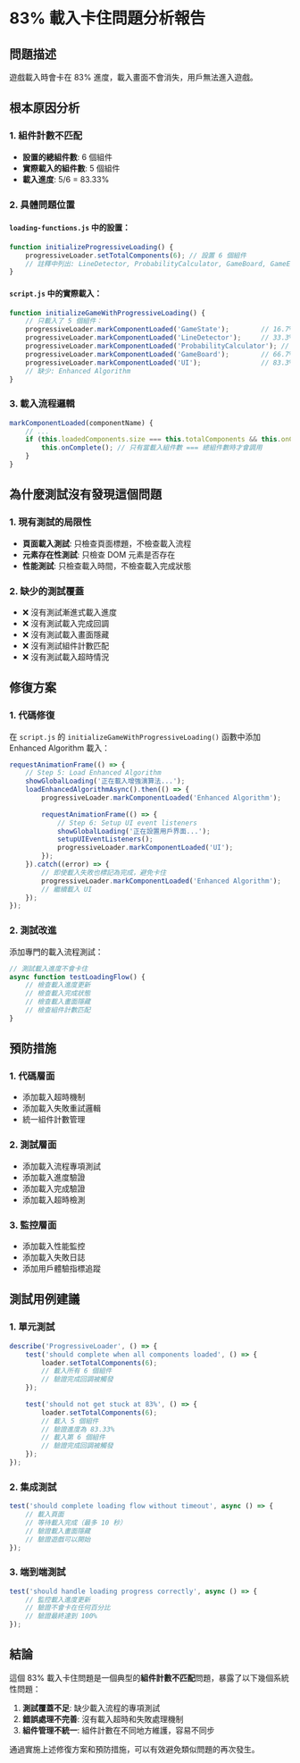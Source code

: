 # 83% 載入卡住問題分析報告

## 問題描述
遊戲載入時會卡在 83% 進度，載入畫面不會消失，用戶無法進入遊戲。

## 根本原因分析

### 1. 組件計數不匹配
- **設置的總組件數**: 6 個組件
- **實際載入的組件數**: 5 個組件
- **載入進度**: 5/6 = 83.33%

### 2. 具體問題位置

#### `loading-functions.js` 中的設置：
```javascript
function initializeProgressiveLoading() {
    progressiveLoader.setTotalComponents(6); // 設置 6 個組件
    // 註釋中列出: LineDetector, ProbabilityCalculator, GameBoard, GameEngine, Enhanced Algorithm, UI
}
```

#### `script.js` 中的實際載入：
```javascript
function initializeGameWithProgressiveLoading() {
    // 只載入了 5 個組件：
    progressiveLoader.markComponentLoaded('GameState');        // 16.7%
    progressiveLoader.markComponentLoaded('LineDetector');     // 33.3%
    progressiveLoader.markComponentLoaded('ProbabilityCalculator'); // 50.0%
    progressiveLoader.markComponentLoaded('GameBoard');        // 66.7%
    progressiveLoader.markComponentLoaded('UI');               // 83.3%
    // 缺少: Enhanced Algorithm
}
```

### 3. 載入流程邏輯
```javascript
markComponentLoaded(componentName) {
    // ...
    if (this.loadedComponents.size === this.totalComponents && this.onComplete) {
        this.onComplete(); // 只有當載入組件數 === 總組件數時才會調用
    }
}
```

## 為什麼測試沒有發現這個問題

### 1. 現有測試的局限性
- **頁面載入測試**: 只檢查頁面標題，不檢查載入流程
- **元素存在性測試**: 只檢查 DOM 元素是否存在
- **性能測試**: 只檢查載入時間，不檢查載入完成狀態

### 2. 缺少的測試覆蓋
- ❌ 沒有測試漸進式載入進度
- ❌ 沒有測試載入完成回調
- ❌ 沒有測試載入畫面隱藏
- ❌ 沒有測試組件計數匹配
- ❌ 沒有測試載入超時情況

## 修復方案

### 1. 代碼修復
在 `script.js` 的 `initializeGameWithProgressiveLoading()` 函數中添加 Enhanced Algorithm 載入：

```javascript
requestAnimationFrame(() => {
    // Step 5: Load Enhanced Algorithm
    showGlobalLoading('正在載入增強演算法...');
    loadEnhancedAlgorithmAsync().then(() => {
        progressiveLoader.markComponentLoaded('Enhanced Algorithm');
        
        requestAnimationFrame(() => {
            // Step 6: Setup UI event listeners
            showGlobalLoading('正在設置用戶界面...');
            setupUIEventListeners();
            progressiveLoader.markComponentLoaded('UI');
        });
    }).catch((error) => {
        // 即使載入失敗也標記為完成，避免卡住
        progressiveLoader.markComponentLoaded('Enhanced Algorithm');
        // 繼續載入 UI
    });
});
```

### 2. 測試改進
添加專門的載入流程測試：

```javascript
// 測試載入進度不會卡住
async function testLoadingFlow() {
    // 檢查載入進度更新
    // 檢查載入完成狀態
    // 檢查載入畫面隱藏
    // 檢查組件計數匹配
}
```

## 預防措施

### 1. 代碼層面
- 添加載入超時機制
- 添加載入失敗重試邏輯
- 統一組件計數管理

### 2. 測試層面
- 添加載入流程專項測試
- 添加載入進度驗證
- 添加載入完成驗證
- 添加載入超時檢測

### 3. 監控層面
- 添加載入性能監控
- 添加載入失敗日誌
- 添加用戶體驗指標追蹤

## 測試用例建議

### 1. 單元測試
```javascript
describe('ProgressiveLoader', () => {
    test('should complete when all components loaded', () => {
        loader.setTotalComponents(6);
        // 載入所有 6 個組件
        // 驗證完成回調被觸發
    });
    
    test('should not get stuck at 83%', () => {
        loader.setTotalComponents(6);
        // 載入 5 個組件
        // 驗證進度為 83.33%
        // 載入第 6 個組件
        // 驗證完成回調被觸發
    });
});
```

### 2. 集成測試
```javascript
test('should complete loading flow without timeout', async () => {
    // 載入頁面
    // 等待載入完成（最多 10 秒）
    // 驗證載入畫面隱藏
    // 驗證遊戲可以開始
});
```

### 3. 端到端測試
```javascript
test('should handle loading progress correctly', async () => {
    // 監控載入進度更新
    // 驗證不會卡在任何百分比
    // 驗證最終達到 100%
});
```

## 結論

這個 83% 載入卡住問題是一個典型的**組件計數不匹配**問題，暴露了以下幾個系統性問題：

1. **測試覆蓋不足**: 缺少載入流程的專項測試
2. **錯誤處理不完善**: 沒有載入超時和失敗處理機制
3. **組件管理不統一**: 組件計數在不同地方維護，容易不同步

通過實施上述修復方案和預防措施，可以有效避免類似問題的再次發生。